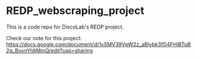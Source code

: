 # REDP_webscraping_project
This is a code repo for DiscoLab's REDP project.

Check our note for this project: https://docs.google.com/document/d/1xSMV39VpW2z_aBlybk3fD4FHjBTpB2g_BovnYldjMmQ/edit?usp=sharing

